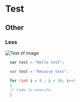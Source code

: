 # Test
## Other
### Less


![Test of image](https://octodex.github.com/images/yaktocat.png)

``` javascript
  var test = "Hello test";
```

``` csharp
  var test = "Receive test".

  for (int i = 0 ; i < 10; i++)
  {
  // Code to execute.
  }
```

